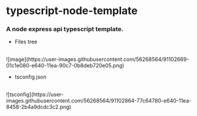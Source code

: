 # typescript-node-template

### A node express api typescript template.

  - Files tree
  <br>
  ![image](https://user-images.githubusercontent.com/56268564/91102669-01c1e080-e640-11ea-90c7-0b8deb720e05.png)

  <br>

  - tsconfig.json
  <br>
  ![tsconfig](https://user-images.githubusercontent.com/56268564/91102864-77c64780-e640-11ea-8458-2b4a9dcdc3c2.png)

